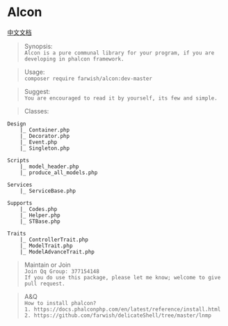 # Alcon

[中文文档](https://github.com/farwish/alcon/blob/master/README.cn "alcon中文文档")  

> Synopsis:  
`Alcon is a pure communal library for your program, if you are developing in phalcon framework.`    

> Usage:  
`composer require farwish/alcon:dev-master`  

> Suggest:  
`You are encouraged to read it by yourself, its few and simple.`  

> Classes:  

```
Design  
    |_ Container.php  
    |_ Decorator.php  
    |_ Event.php  
    |_ Singleton.php  

Scripts   
    |_ model_header.php   
    |_ produce_all_models.php  

Services  
    |_ ServiceBase.php  

Supports  
    |_ Codes.php  
    |_ Helper.php  
    |_ STBase.php  

Traits  
    |_ ControllerTrait.php   
    |_ ModelTrait.php  
    |_ ModelAdvanceTrait.php  

```

> Maintain or Join  
`Join Qq Group: 377154148`  
`If you do use this package, please let me know; welcome to give pull request.`  

> A&Q  
`How to install phalcon?`  
`1. https://docs.phalconphp.com/en/latest/reference/install.html`  
`2. https://github.com/farwish/delicateShell/tree/master/lnmp`  
